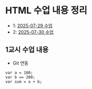 # HTML 수업 내용 정리
- 1: <a href="sub01.md">2025-07-29 수업</a>
- 2: <a href="sub0730.md">2025-07-30 수업</a>

## 1교시 수업 내용
- Git 연동
```
var a = 100;
var b == 200;
var sum = a + b;
```